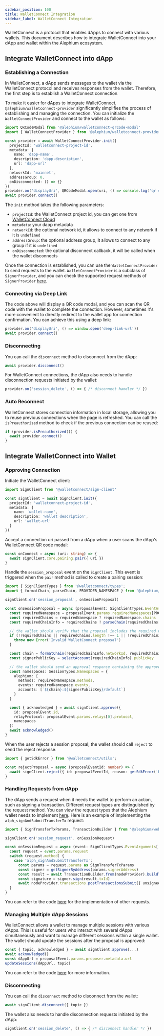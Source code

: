 ```yaml
---
sidebar_position: 100
title: WalletConnect Integration
sidebar_label: WalletConnect Integration
---
```


WalletConnect is a protocol that enables dApps to connect with various wallets. This document describes how to integrate WalletConnect into your dApp and wallet within the Alephium ecosystem.

## Integrate WalletConnect into dApp

### Establishing a Connection

In WalletConnect, a dApp sends messages to the wallet via the WalletConnect protocol and receives responses from the wallet. Therefore, the first step is to establish a WalletConnect connection.

To make it easier for dApps to integrate WalletConnect, `@alephium/walletconnect-provider` significantly simplifies the process of establishing and managing the connection. You can initialize the `WalletConnectProvider` and connect to the wallet as follows:

```typescript
import QRCodeModal from '@alephium/walletconnect-qrcode-modal'
import { WalletConnectProvider } from '@alephium/walletconnect-provider'

const provider = await WalletConnectProvider.init({
  projectId: 'walletconnect-project-id',
  metadata: {
    name: 'dapp-name',
    description: 'dapp-description',
    url: 'dapp-url'
  },
  networkId: 'mainnet',
  addressGroup: 0,
  onDisconnected: () => {}
})
provider.on('displayUri', QRCodeModal.open(uri, () => console.log('qr closed')))
await provider.connect()
```

The `init` method takes the following parameters:

* `projectId`: the WalletConnect project id, you can get one from [WalletConnect Cloud](https://cloud.walletconnect.com/)
* `metadata`: your dapp metadata
* `networkId`: the optional network id, it allows to connect to any network if it is `undefined`
* `addressGroup`: the optional address group, it allows to connect to any group if it is `undefined`
* `onDisconnected`: the optional disconnect callback, it will be called when the wallet disconnects

Once the connection is established, you can use the `WalletConnectProvider` to send requests to the wallet. `WalletConnectProvider` is a subclass of `SignerProvider`, and you can check the supported request methods of `SignerProvider` [here](https://github.com/alephium/alephium-web3/blob/master/packages/web3/src/signer/signer.ts#L68-L77).

### Connecting via Deep Link

The code above will display a QR code modal, and you can scan the QR code with the wallet to complete the connection. However, sometimes it's more convenient to directly redirect to the wallet app for connection confirmation. You can achieve this using a deep link:

```typescript
provider.on('displayUri', () => window.open('deep-link-url'))
await provider.connect()
```

### Disconnecting

You can call the `disconnect` method to disconnect from the dApp:

```typescript
await provider.disconnect()
```

For WalletConnect connections, the dApp also needs to handle disconnection requests initiated by the wallet:

```typescript
provider.on('session_delete', () => { /* disconnect handler */ })
```

### Auto Reconnect

WalletConnect stores connection information in local storage, allowing you to reuse previous connections when the page is refreshed. You can call the `isPreauthorized` method to check if the previous connection can be reused:

```typescript
if (provider.isPreauthorized()) {
  await provider.connect()
}
```

## Integrate WalletConnect into Wallet

### Approving Connection

Initiate the WalletConnect client:

```typescript
import SignClient from '@walletconnect/sign-client'

const signClient = await SignClient.init({
  projectId: 'walletconnect-project-id',
  metadata: {
    name: 'wallet-name',
    description: 'wallet description',
    url: 'wallet-url'
  }
})
```

Accept a connection uri passed from a dApp when a user scans the dApp's WalletConnect QR code modal:

```typescript
const onConnect = async (uri: string) => {
  await signClient.core.pairing.pair({ uri })
}
```

Handle the `session_proposal` event on the `SignClient`. This event is triggered when the `pair` method is called to create a pairing session:

```typescript
import { SignClientTypes } from '@walletconnect/types';
import { formatChain, parseChain, PROVIDER_NAMESPACE } from '@alephium/walletconnect-provider'

signClient.on('session_proposal', onSessionProposal)

const onSessionProposal = async (proposalEvent: SignClientTypes.EventArguments['session_proposal']) => {
  const requiredNamespace = proposalEvent.params.requiredNamespaces[PROVIDER_NAMESPACE]
  const requiredChains = requiredNamespace ? requiredNamespace.chains : undefined
  const requiredChainInfo = requiredChains ? parseChain(requiredChains[0]) : undefined

  // the wallet should verify that the proposal includes the required namespaces
  if (!requiredChains || requiredChains.length !== 1 || !requiredChainInfo) {
    throw new Error('Invalid WalletConnect proposal')
  }

  const chain = formatChain(requiredChainInfo.networkId, requiredChainInfo.addressGroup)
  const signerPublicKey = selectAccount(requiredChainInfo).publicKey

  // the wallet should send an approval response containing the approved accounts within the alephium namespace
  const namespaces: SessionTypes.Namespaces = {
    alephium: {
      methods: requiredNamespace.methods,
      events: requiredNamespace.events,
      accounts: [`${chain}:${signerPublicKey}/default`]
    }
  }

  const { acknowledged } = await signClient.approve({
    id: proposalEvent.id,
    relayProtocol: proposalEvent.params.relays[0].protocol,
    namespaces
  })
  await acknowledged()
}
```

When the user rejects a session proposal, the wallet should call `reject` to send the reject response:

```typescript
import { getSdkError } from '@walletconnect/utils';

const rejectProposal = async (proposalEventId: number) => {
  await signClient.reject({ id: proposalEventId, reason: getSdkError('USER_REJECTED') })
}
```

### Handling Requests from dApp

The dApp sends a request when it needs the wallet to perform an action, such as signing a transaction. Different request types are distinguished by the request method. You can view the request types that the Alephium wallet needs to implement [here](https://github.com/alephium/alephium-web3/blob/c77c3f391f77a0d93ced1670f994c4ac260c0b60/packages/walletconnect/src/constants.ts#L23). Here is an example of implementing the `alph_signAndSubmitTransferTx` request:

```typescript
import { SignTransferTxParams, TransactionBuilder } from '@alephium/web3'

signClient.on('session_request', onSessionRequest)

const onSessionRequest = async (event: SignClientTypes.EventArguments['session_request']) => {
  const request = event.params.request
  switch (request.method) {
    case 'alph_signAndSubmitTransferTx':
      const params = request.params as SignTransferTxParams
      const signer = getSignerByAddress(params.signerAddress)
      const result = await TransactionBuilder.from(nodeProvider).buildTransferTx(params, signer.publicKey)
      const signature = signer.sign(result.txId)
      await nodeProvider.transactions.postTransactionsSubmit({ unsignedTx: result.unsignedTx, signature })
  }
}
```

You can refer to the code [here](https://github.com/alephium/alephium-frontend/blob/1de048a91b4b85261cf67c54c9c19be0b15188fc/apps/desktop-wallet/src/features/walletConnect/WalletConnectSessionRequestEventHandler.tsx#L98) for the implementation of other requests.

### Managing Multiple dApp Sessions

WalletConnect allows a wallet to manage multiple sessions with various dApps. This is useful for users who interact with several dApps simultaneously and want to manage different sessions within a single wallet. The wallet should update the sessions after the proposal is approved:

```typescript
const { topic, acknowledged } = await signClient.approve(...)
await acknowledged()
const dAppUrl = proposalEvent.params.proposer.metadata.url
updateSessions(dAppUrl, topic)
```

You can refer to the code [here](https://github.com/alephium/alephium-frontend/blob/1de048a91b4b85261cf67c54c9c19be0b15188fc/apps/desktop-wallet/src/features/walletConnect/WalletConnectSessionProposalModal.tsx#L201) for more information.

### Disconnecting

You can call the `disconnect` method to disconnect from the wallet:

```typescript
await signClient.disconnect({ topic })
```

The wallet also needs to handle disconnection requests initiated by the dApp:

```typescript
signClient.on('session_delete', () => { /* disconnect handler */ })
```
